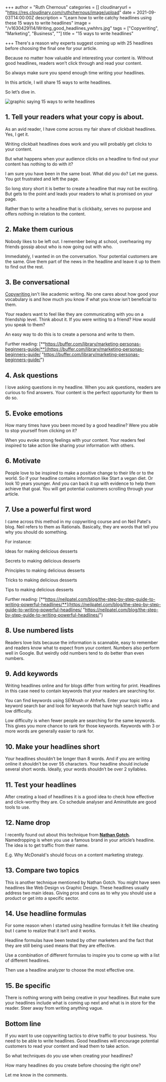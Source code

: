 +++
author = "Ruth Chernous"
categories = []
cloudinaryurl = "https://res.cloudinary.com/ruthchernous/image/upload"
date = 2021-09-03T14:00:00Z
description = "Learn how to write catchy headlines using these 15 ways to write headlines"
image = "/v1630429114/Writing_good_headlines_ywhhrs.jpg"
tags = ["Copywriting", "Marketing", "Business", ""]
title = "15 ways to write headlines"

+++
There's a reason why experts suggest coming up with 25 headlines before choosing the final one for your article.

Because no matter how valuable and interesting your content is. Without good headlines, readers won’t click through and read your content.

So always make sure you spend enough time writing your headlines.

In this article, I will share 15 ways to write headlines.

So let’s dive in.

![graphic saying 15 ways to write headlines](https://res.cloudinary.com/ruthchernous/image/upload/v1634431852/15_ways_to_write_headlines_edc41u.jpg "15 ways to write headlines")

## **1. Tell your readers what your copy is about.**

As an avid reader, I have come across my fair share of clickbait headlines. Yes, I get it.

Writing clickbait headlines does work and you will probably get clicks to your content.

But what happens when your audience clicks on a headline to find out your content has nothing to do with it?

I am sure you have been in the same boat. What did you do? Let me guess. You got frustrated and left the page.

So long story short it is better to create a headline that may not be exciting. But gets to the point and leads your readers to what is promised on your page.

Rather than to write a headline that is clickbaity, serves no purpose and offers nothing in relation to the content.

## **2. Make them curious**

Nobody likes to be left out. I remember being at school, overhearing my friends gossip about who is now going out with who.

Immediately, I wanted in on the conversation. Your potential customers are the same. Give them part of the news in the headline and leave it up to them to find out the rest.

## **3. Be conversational**

[Copywriting ](https://www.ruthchernous.com/post/what-is-meant-by-copywriting-the-ins-and-outs/ "Copywriting for beginners")isn't like academic writing. No one cares about how good your vocabulary is and how much you know if what you know isn’t beneficial to them.

Your readers want to feel like they are communicating with you on a friendship level. Think about it. If you were writing to a friend? How would you speak to them?

An easy way to do this is to create a persona and write to them.

Further reading: [**https://buffer.com/library/marketing-personas-beginners-guide/**](https://buffer.com/library/marketing-personas-beginners-guide/ "https://buffer.com/library/marketing-personas-beginners-guide/")

## **4. Ask questions**

I love asking questions in my headline. When you ask questions, readers are curious to find answers. Your content is the perfect opportunity for them to do so.

## **5. Evoke emotions**

How many times have you been moved by a good headline? Were you able to stop yourself from clicking on it?

When you evoke strong feelings with your content. Your readers feel inspired to take action like sharing your information with others.

## **6. Motivate**

People love to be inspired to make a positive change to their life or to the world. So if your headline contains information like Start a vegan diet. Or look 10 years younger. And you can back it up with evidence to help them achieve that goal. You will get potential customers scrolling through your article.

## **7. Use a powerful first word**

I came across this method in my copywriting course and on Neil Patel's blog. Neil refers to them as Rationals. Basically, they are words that tell you why you should do something.

For instance:

Ideas for making delicious desserts

Secrets to making delicious desserts

Principles to making delicious desserts

Tricks to making delicious desserts

Tips to making delicious desserts

Further reading: [**https://neilpatel.com/blog/the-step-by-step-guide-to-writing-powerful-headlines/**](https://neilpatel.com/blog/the-step-by-step-guide-to-writing-powerful-headlines/ "https://neilpatel.com/blog/the-step-by-step-guide-to-writing-powerful-headlines/")

## **8. Use numbered lists**

Readers love lists because the information is scannable, easy to remember and readers know what to expect from your content. Numbers also perform well in Google. But weirdly odd numbers tend to do better than even numbers.

## **9. Add keywords**

Writing headlines online and for blogs differ from writing for print. Headlines in this case need to contain keywords that your readers are searching for.

You can find keywords using SEMrush or Ahfrefs. Enter your topic into a keyword search bar and look for keywords that have high search traffic and low difficulty.

Low difficulty is when fewer people are searching for the same keywords. This gives you more chance to rank for those keywords. Keywords with 3 or more words are generally easier to rank for.

## **10. Make your headlines short**

Your headlines shouldn’t be longer than 8 words. And if you are writing online it shouldn’t be over 55 characters. Your headline should include several short words. Ideally, your words shouldn’t be over 2 syllables.

## **11. Test your headlines**

After creating a load of headlines it is a good idea to check how effective and click-worthy they are. Co schedule analyser and Aminstitute are good tools to use.

## **12. Name drop**

I recently found out about this technique from [**Nathan Gotch**](https://www.youtube.com/watch?v=t5qqW6NH7mc&ab_channel=NathanGotch "Name dropping")**.** Namedropping is when you use a famous brand in your article’s headline. The idea is to get traffic from their name.

E.g. Why McDonald's should focus on a content marketing strategy.

## **13. Compare two topics**

This is another technique mentioned by Nathan Gotch. You might have seen headlines like Web Design vs Graphic Design. These headlines usually address two main ideas. Giving pros and cons as to why you should use a product or get into a specific sector.

## **14.  Use headline formulas**

For some reason when I started using headline formulas it felt like cheating but I came to realize that it isn’t and it works.

Headline formulas have been tested by other marketers and the fact that they are still being used means that they are effective.

Use a combination of different formulas to inspire you to come up with a list of different headlines.

Then use a headline analyzer to choose the most effective one.

## **15. Be specific**

There is nothing wrong with being creative in your headlines. But make sure your headlines include what is coming up next and what is in store for the reader. Steer away from writing anything vague.

## **Bottom line**

If you want to use copywriting tactics to drive traffic to your business. You need to be able to write headlines. Good headlines will encourage potential customers to read your content and lead them to take action.

So what techniques do you use when creating your headlines?

How many headlines do you create before choosing the right one?

Let me know in the comments.